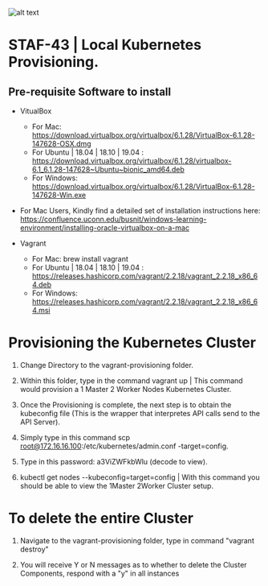   ![alt text](https://s.yimg.jp/images/tecblog/2016-1H/os_n_k8s/kubernetes.png)

# STAF-43 | Local Kubernetes Provisioning.

## Pre-requisite Software to install

* VitualBox 
  * For Mac: https://download.virtualbox.org/virtualbox/6.1.28/VirtualBox-6.1.28-147628-OSX.dmg
  * For Ubuntu | 18.04 | 18.10 | 19.04 : https://download.virtualbox.org/virtualbox/6.1.28/virtualbox-6.1_6.1.28-147628~Ubuntu~bionic_amd64.deb
  * For Windows: https://download.virtualbox.org/virtualbox/6.1.28/VirtualBox-6.1.28-147628-Win.exe

* For Mac Users, Kindly find a detailed set of installation instructions here:
https://confluence.uconn.edu/busnit/windows-learning-environment/installing-oracle-virtualbox-on-a-mac

* Vagrant
  * For Mac: brew install vagrant
  * For Ubuntu | 18.04 | 18.10 | 19.04 : https://releases.hashicorp.com/vagrant/2.2.18/vagrant_2.2.18_x86_64.deb
  * For Windows: https://releases.hashicorp.com/vagrant/2.2.18/vagrant_2.2.18_x86_64.msi


# Provisioning the Kubernetes Cluster

1)  Change Directory to the vagrant-provisioning folder.

2)  Within this folder, type in the command vagrant up | This command would provision a 1 Master 2 Worker Nodes Kubernetes Cluster.

3)  Once the Provisioning is complete, the next step is to obtain the kubeconfig file (This is the wrapper that interpretes API calls send to the API Server).

4)  Simply type in this command scp root@172.16.16.100:/etc/kubernetes/admin.conf -target=config.

5)  Type in this password: a3ViZWFkbWlu (decode to view).

6)  kubectl get nodes --kubeconfig=target=config  | With this command you should be able to view the 1Master 2Worker Cluster setup.



# To delete the entire Cluster 

 1)  Navigate to the vagrant-provisioning folder, type in command "vagrant destroy"

 2)  You will receive Y or N messages as to whether to delete the Cluster Components, respond with a "y" in all instances





